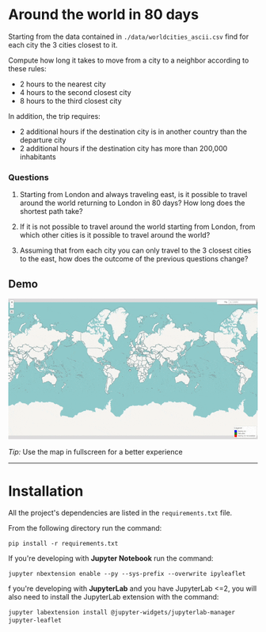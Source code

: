 # Around the world in 80 days

Starting from the data contained in `./data/worldcities_ascii.csv` find for each city the 3 cities closest to it.

Compute how long it takes to move from a city to a neighbor according to these rules:

- 2 hours to the nearest city
- 4 hours to the second closest city
- 8 hours to the third closest city

In addition, the trip requires:

- 2 additional hours if the destination city is in another country than the departure city
- 2 additional hours if the destination city has more than 200,000 inhabitants

### Questions
1. Starting from London and always traveling east, is it possible to travel around the world returning to London in 80 days? How long does the shortest path take?

2. If it is not possible to travel around the world starting from London, from which other cities is it possible to travel around the world?

3. Assuming that from each city you can only travel to the 3 closest cities to the east, how does the outcome of the previous questions change?

## Demo

![Demo video](https://raw.githubusercontent.com/remarcoble/remarcoble/main/repositories/around-the-world-in-80-days/demo.gif)

*Tip:* Use the map in fullscreen for a better experience

---

# Installation 

All the project's dependencies are listed in the `requirements.txt` file.

From the following directory run the command:

```
pip install -r requirements.txt
```

If you're developing with **Jupyter Notebook** run the command:

```
jupyter nbextension enable --py --sys-prefix --overwrite ipyleaflet
```

f you're developing with **JupyterLab** and you have JupyterLab <=2, you will also need to install the JupyterLab extension with the command:

```
jupyter labextension install @jupyter-widgets/jupyterlab-manager jupyter-leaflet
```
